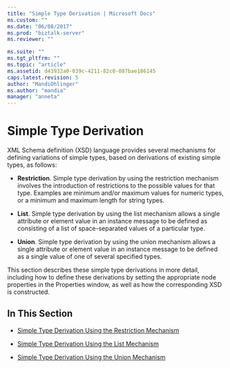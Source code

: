 ```yaml
---
title: "Simple Type Derivation | Microsoft Docs"
ms.custom: ""
ms.date: "06/08/2017"
ms.prod: "biztalk-server"
ms.reviewer: ""

ms.suite: ""
ms.tgt_pltfrm: ""
ms.topic: "article"
ms.assetid: d43932a0-039c-4211-82c0-087bae186145
caps.latest.revision: 5
author: "MandiOhlinger"
ms.author: "mandia"
manager: "anneta"
---
```

# Simple Type Derivation
XML Schema definition (XSD) language provides several mechanisms for defining variations of simple types, based on derivations of existing simple types, as follows:  
  
-   **Restriction**. Simple type derivation by using the restriction mechanism involves the introduction of restrictions to the possible values for that type. Examples are minimum and/or maximum values for numeric types, or a minimum and maximum length for string types.  
  
-   **List**. Simple type derivation by using the list mechanism allows a single attribute or element value in an instance message to be defined as consisting of a list of space-separated values of a particular type.  
  
-   **Union**. Simple type derivation by using the union mechanism allows a single attribute or element value in an instance message to be defined as a single value of one of several specified types.  
  
 This section describes these simple type derivations in more detail, including how to define these derivations by setting the appropriate node properties in the Properties window, as well as how the corresponding XSD is constructed.  
  
## In This Section  
  
-   [Simple Type Derivation Using the Restriction Mechanism](../core/simple-type-derivation-using-the-restriction-mechanism.md)  
  
-   [Simple Type Derivation Using the List Mechanism](../core/simple-type-derivation-using-the-list-mechanism.md)  
  
-   [Simple Type Derivation Using the Union Mechanism](../core/simple-type-derivation-using-the-union-mechanism.md)